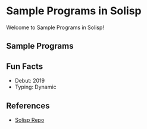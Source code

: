 # Sample Programs in Solisp

Welcome to Sample Programs in Solisp!

## Sample Programs

## Fun Facts

- Debut: 2019
- Typing: Dynamic

## References

- [Solisp Repo](https://github.com/stuin/Solisp)